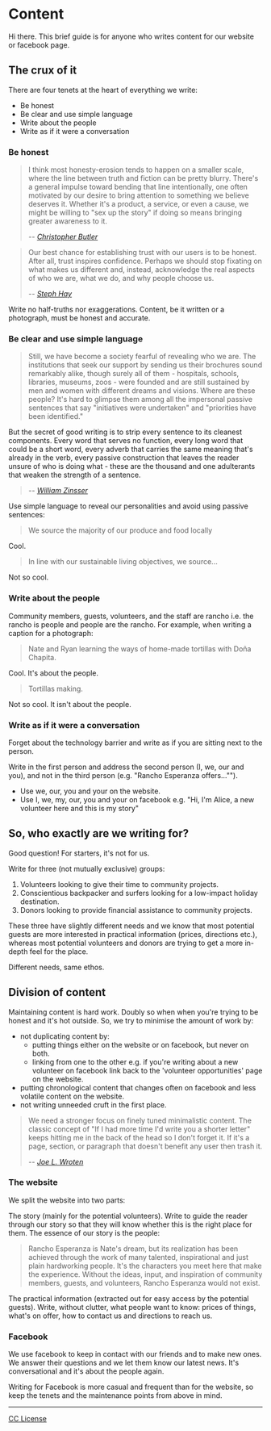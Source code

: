 # Content

Hi there. This brief guide is for anyone who writes content for our website or facebook page.

## The crux of it

There are four tenets at the heart of everything we write:

* Be honest
* Be clear and use simple language
* Write about the people
* Write as if it were a conversation

### Be honest

>I think most honesty-erosion tends to happen on a smaller scale, where the line between truth and fiction can be pretty blurry. There's a general impulse toward bending that line intentionally, one often motivated by our desire to bring attention to something we believe deserves it. Whether it's a product, a service, or even a cause, we might be willing to "sex up the story" if doing so means bringing greater awareness to it.
>
> -- <cite> [Christopher Butler](http://www.smashingmagazine.com/2012/04/23/stop-shouting-start-teaching/)</cite>

> Our best chance for establishing trust with our users is to be honest. After all, trust inspires confidence. Perhaps we should stop fixating on what makes us different and, instead, acknowledge the real aspects of who we are, what we do, and why people choose us.
>
> -- <cite>[Steph Hay](http://www.alistapart.com/articles/being-real-builds-trust/)

Write no half-truths nor exaggerations. Content, be it written or a photograph, must be honest and accurate.

### Be clear and use simple language

> Still, we have become a society fearful of revealing who we are. The institutions that seek our support by sending us their brochures sound remarkably alike, though surely all of them - hospitals, schools, libraries, museums, zoos - were founded and are still sustained by men and women with different dreams and visions. Where are these people? It's hard to glimpse them among all the impersonal passive sentences that say "initiatives were undertaken" and "priorities have been identified."
>
But the secret of good writing is to strip every sentence to its cleanest components. Every word that serves no function, every long word that could be a short word, every adverb that carries the same meaning that's already in the verb, every passive construction that leaves the reader unsure of who is doing what - these are the thousand and one adulterants that weaken the strength of a sentence.
>
> -- <cite>[William Zinsser](http://www.amazon.com/dp/B0090RVGW0/ref=as_li_ss_til?tag=leavethegreat-20)

Use simple language to reveal our personalities and avoid using passive sentences:

> We source the majority of our produce and food locally

Cool.

> In line with our sustainable living objectives, we source...

Not so cool.

### Write about the people

Community members, guests, volunteers, and the staff are rancho i.e. the rancho is people and people are the rancho. For example, when writing a caption for a photograph:

> Nate and Ryan learning the ways of home-made tortillas with Doña Chapita.

Cool. It's about the people.

> Tortillas making.

Not so cool. It isn't about the people.

### Write as if it were a conversation

Forget about the technology barrier and write as if you are sitting next to the person.

Write in the first person and address the second person (I, we, our and you), and not in the third person (e.g. "Rancho Esperanza offers..."").

* Use we, our, you and your on the website.
* Use I, we, my, our, you and your on facebook e.g. "Hi, I'm Alice, a new volunteer here and this is my story"

## So, who exactly are we writing for?

Good question! For starters, it's not for us.

Write for three (not mutually exclusive) groups:

1. Volunteers looking to give their time to community projects.
2. Conscientious backpacker and surfers looking for a low-impact holiday destination.
3. Donors looking to provide financial assistance to community projects.

These three have slightly different needs and we know that most potential guests are more interested in practical information (prices, directions etc.), whereas most potential volunteers and donors are trying to get a more in-depth feel for the place.

Different needs, same ethos.

## Division of content

Maintaining content is hard work. Doubly so when when you're trying to be honest and it's hot outside. So, we try to minimise the amount of work by:

* not duplicating content by:
  * putting things either on the website or on facebook, but never on both.
  * linking from one to the other e.g. if you're writing about a new volunteer on facebook link back to the 'volunteer opportunities' page on the website.
* putting chronological content that changes often on facebook and less volatile content on the website.
* not writing unneeded cruft in the first place.

> We need a stronger focus on finely tuned minimalistic content. The classic concept of "If I had more time I'd write you a shorter letter" keeps hitting me in the back of the head so I don't forget it. If it's a page, section, or paragraph that doesn't benefit any user then trash it.
>
> -- <cite>[Joe L. Wroten](http://www.smashingmagazine.com/2012/08/07/content-blessing-bubble-burden/#comment-768946)

### The website

We split the website into two parts:

The story (mainly for the potential volunteers). Write to guide the reader through our story so that they will know whether this is the right place for them. The essence of our story is the people:

> Rancho Esperanza is Nate's dream, but its realization has been achieved through the work of many talented, inspirational and just plain hardworking people. It's the characters you meet here that make the experience. Without the ideas, input, and inspiration of community members, guests, and volunteers, Rancho Esperanza would not exist.

The practical information (extracted out for easy access by the potential guests). Write, without clutter, what people want to know: prices of things, what's on offer, how to contact us and directions to reach us.

### Facebook

We use facebook to keep in contact with our friends and to make new ones. We answer their questions and we let them know our latest news. It's conversational and it's about the people again.

Writing for Facebook is more casual and frequent than for the website, so keep the tenets and the maintenance points from above in mind.

---

[CC License](http://creativecommons.org/licenses/by-sa/3.0/deed.en_GB)
